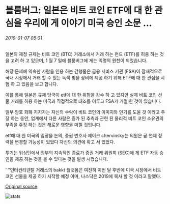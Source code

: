 # 블룸버그: 일본은 비트 코인 ETF에 대 한 관심을 우리에 게 이야기 미국 승인 소문 ...

###### 2019-01-07 05:01

일본의 재정 규제는 비트 코인 (BTC) 거래소에서 거래 하는 펀드 (ETF)를 허용 하는 것을 고려 하 고 있으며, 1 월 7 일에 블룸버그에 게는 익명의 원천이 되었습니다.

해당 문제에 익숙한 사람을 인용 하는 간행물은 금융 서비스 기관 (FSA)이 잠재적으로 국내 시장에서 거래 할 수 있는 녹색 빛을 장비에 제공 하기 위해 ETF에 대 한 관심을 시험 하 고 있음을 보고 합니다.

이를 통해 일본은 규제 당국이 etf에 대 한 위험을 감수 하 고 있지만 실제 비트 코인 선물 거래를 허용 하는 미국과 직접적으로 대조를 이루고 FSA가 거절 한 것이 있습니다.

일부 암호 화폐 지지자는 자신의 수락이 비트 코인의 이미지와 인기를 도울 것 이라고 주장 하는 동안, 업계에서 다른 사람은 증가 된 추측과 관련 된 물리적 비트 코인 소유권의 부족을 주장 하는 것은 해로운 영향을 미칠 것입니다.

etf에 대 한 미국의 입장을 논의, 증권 변호사 제이크 chervinsky는 의원은 곧 언제 정력을 변경할 가능성이 있었다 자신의 의견에 확고 서 있었다.

투기는 워싱턴에서 정부의 지속적인 종료가 증권 거래 위원회 (SEC)에 게 ETF 자동 승인을 제공 하는 것을 볼 수 있다는 것을 발생 시켰습니다.

' "인터컨티넨탈 거래소의 bakkt 플랫폼은 여전히 이번 달 후반에 미국 시장에서 비트 코인 선물을 제공 하기 시작할 예정 이며, 나스닥은 2019에 복사 할 것 이라고 말했다.

[Original source](https://cointelegraph.com/news/bloomberg-japan-gauges-interest-in-bitcoin-etf-as-pundits-talk-down-us-approval-rumors)

![stats](https://c.statcounter.com/11760860/0/a89fa40b/1/ "stats")